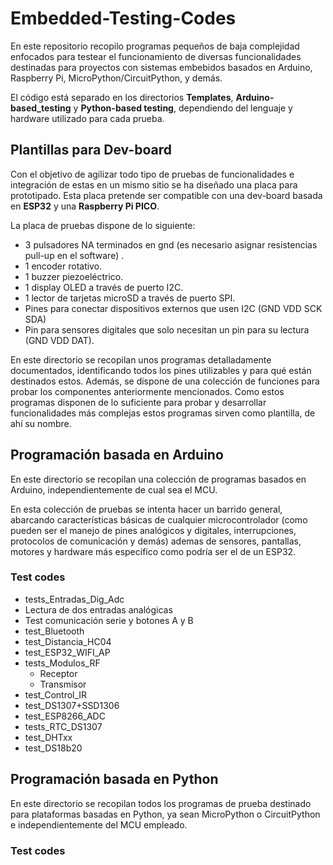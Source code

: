 # Embedded-Testing-Codes
En este repositorio recopilo programas pequeños de baja complejidad enfocados para testear el funcionamiento de diversas funcionalidades destinadas para proyectos con sistemas embebidos basados en Arduino, Raspberry Pi, MicroPython/CircuitPython, y demás.

El código está separado en los directorios **Templates**, **Arduino-based_testing** y **Python-based testing**, dependiendo del lenguaje y hardware utilizado para cada prueba.

## Plantillas para Dev-board
Con el objetivo de agilizar todo tipo de pruebas de funcionalidades e integración de estas en un mismo sitio se ha diseñado una placa para prototipado. Esta placa pretende ser compatible con una dev-board basada en **ESP32** y una **Raspberry Pi PICO**. 

La placa de pruebas dispone de lo siguiente:
- 3 pulsadores NA terminados en gnd (es necesario asignar resistencias pull-up en el software) .
- 1 encoder rotativo.
- 1 buzzer piezoeléctrico.
- 1 display OLED a través de puerto I2C.
- 1 lector de tarjetas microSD a través de puerto SPI.
- Pines para conectar dispositivos externos que usen I2C (GND VDD SCK SDA)
- Pin para sensores digitales que solo necesitan un pin para su lectura (GND VDD DAT).

En este directorio se recopilan unos programas detalladamente documentados, identificando todos los pines utilizables y para qué están destinados estos. Además, se dispone de una colección de funciones para probar los componentes anteriormente mencionados. Como estos programas disponen de lo suficiente para probar y desarrollar funcionalidades más complejas estos programas sirven como plantilla, de ahí su nombre.

## Programación basada en Arduino
En este directorio se recopilan una colección de programas basados en Arduino, independientemente de cual sea el MCU. 

En esta colección de pruebas se intenta hacer un barrido general, abarcando características básicas de cualquier microcontrolador (como pueden ser el manejo de pines analógicos y digitales, interrupciones, protocolos de comunicación y demás) ademas de sensores, pantallas, motores y hardware más específico como podría ser el de un ESP32.

### Test codes
- tests_Entradas_Dig_Adc
- Lectura de dos entradas analógicas
- Test comunicación serie y botones A y B
- test_Bluetooth
- test_Distancia_HC04
- test_ESP32_WIFI_AP
- tests_Modulos_RF
    - Receptor
    - Transmisor
- test_Control_IR
- test_DS1307+SSD1306
- test_ESP8266_ADC
- tests_RTC_DS1307
- test_DHTxx
- test_DS18b20

## Programación basada en Python
En este directorio se recopilan todos los programas de prueba destinado para plataformas basadas en Python, ya sean MicroPython o CircuitPython e independientemente del MCU empleado.

### Test codes
